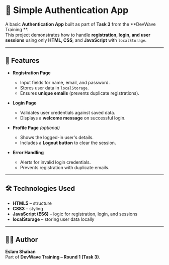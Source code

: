 # 🔐 Simple Authentication App

A basic **Authentication App** built as part of **Task 3** from the **DevWave Training **.  
This project demonstrates how to handle **registration, login, and user sessions** using only **HTML, CSS**, and **JavaScript** with `localStorage`.

---

## 🚀 Features

- **Registration Page**
  - Input fields for name, email, and password.
  - Stores user data in `localStorage`.
  - Ensures **unique emails** (prevents duplicate registrations).

- **Login Page**
  - Validates user credentials against saved data.
  - Displays a **welcome message** on successful login.

- **Profile Page** *(optional)*
  - Shows the logged-in user's details.
  - Includes a **Logout button** to clear the session.

- **Error Handling**
  - Alerts for invalid login credentials.
  - Prevents registration with duplicate emails.

---

## 🛠️ Technologies Used
- **HTML5** – structure  
- **CSS3** – styling  
- **JavaScript (ES6)** – logic for registration, login, and sessions  
- **localStorage** – storing user data locally  

---
## 🧑‍💻 Author
**Eslam Shaban**  
Part of **DevWave Training – Round 1 (Task 3)**.

